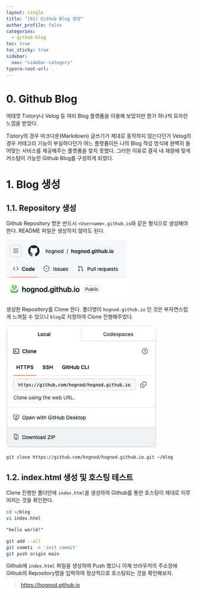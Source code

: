 ```yaml
---
layout: single
title: "[01] Github Blog 생성"
author_profile: false
categories:
  - github-blog
toc: true
toc_sticky: true
sidebar:
  nav: "sidebar-category"
typora-root-url: .
---
```


# 0. Github Blog

여태껏 Tistory나 Velog 등 여러 Blog 플랫폼을 이용해 보았지만 뭔가 하나씩 모자란 느낌을 받았다.

Tistory의 경우 마크다운(Markdown) 글쓰기가 제대로 동작하지 않는다던가 Velog의 경우 카테고리 기능이 부실하다던가 어느 플랫폼이든 나의 Blog 작성 방식에 완벽히 들어맞는 서비스를 제공해주는 플랫폼을 찾지 못했다. 그러한 이유로 결국 내 재량에 맞게 커스텀이 가능한 Github Blog를 구성하게 되었다.



# 1. Blog 생성

## 1.1. Repository 생성

Github Repository 명은 반드시 `<Username>.github.io`와 같은 형식으로 생성해야한다. README 파일은 생성하지 않아도 된다.

![image-20240920120335853](/assets/01_create_github_blog/image-20240920120335853.png)



생성한 Repository를 Clone 한다. 폴더명이 `hognod.github.io` 인 것은 부자연스럽게 느껴질 수 있으니 `blog`로 지정하여 Clone 진행해주었다.

![image-20240920132639928](/assets/01_create_github_blog/image-20240920132639928.png)

```bash
git clone https://github.com/hognod/hognod.github.io.git ~/blog
```



## 1.2. index.html 생성 및 호스팅 테스트

Clone 진행한 폴더안에 `index.html`을 생성하여 Github를 통한 호스팅이 제대로 이루어지는 것을 확인한다.

```bash
cd ~/blog
vi index.html
```

```html
"hello world!"
```

```bash
git add --all
git commti -m 'init commit'
git push origin main
```



Github에 `index.html` 파일을 생성하여 Push 했으니 이제 브라우저의 주소창에 Github의 Repository명을 입력하여 정상적으로 호스팅되는 것을 확인해보자.

> https://hognod.github.io
